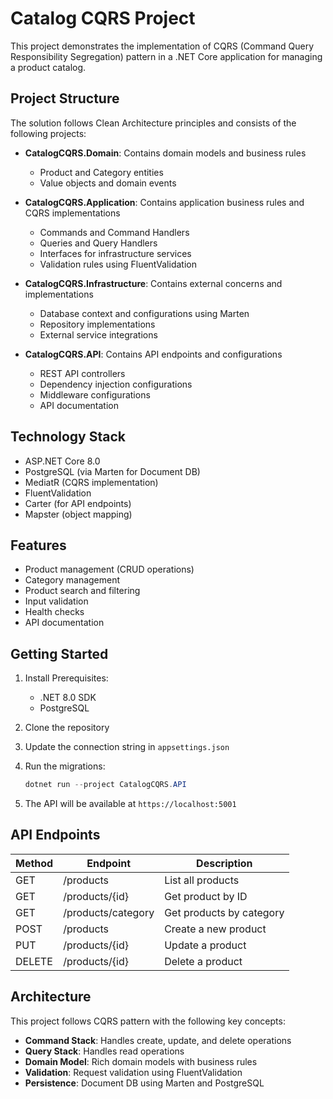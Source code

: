 # Catalog CQRS Project

This project demonstrates the implementation of CQRS (Command Query Responsibility Segregation) pattern in a .NET Core application for managing a product catalog.

## Project Structure

The solution follows Clean Architecture principles and consists of the following projects:

- **CatalogCQRS.Domain**: Contains domain models and business rules
  - Product and Category entities
  - Value objects and domain events
  
- **CatalogCQRS.Application**: Contains application business rules and CQRS implementations
  - Commands and Command Handlers
  - Queries and Query Handlers
  - Interfaces for infrastructure services
  - Validation rules using FluentValidation

- **CatalogCQRS.Infrastructure**: Contains external concerns and implementations
  - Database context and configurations using Marten
  - Repository implementations
  - External service integrations

- **CatalogCQRS.API**: Contains API endpoints and configurations
  - REST API controllers
  - Dependency injection configurations
  - Middleware configurations
  - API documentation

## Technology Stack

- ASP.NET Core 8.0
- PostgreSQL (via Marten for Document DB)
- MediatR (CQRS implementation)
- FluentValidation
- Carter (for API endpoints)
- Mapster (object mapping)

## Features

- Product management (CRUD operations)
- Category management
- Product search and filtering
- Input validation
- Health checks
- API documentation

## Getting Started

1. Install Prerequisites:
   - .NET 8.0 SDK
   - PostgreSQL

2. Clone the repository

3. Update the connection string in `appsettings.json`

4. Run the migrations:
   ```powershell
   dotnet run --project CatalogCQRS.API
   ```

5. The API will be available at `https://localhost:5001`

## API Endpoints

| Method | Endpoint | Description |
|--------|----------|-------------|
| GET | /products | List all products |
| GET | /products/{id} | Get product by ID |
| GET | /products/category | Get products by category |
| POST | /products | Create a new product |
| PUT | /products/{id} | Update a product |
| DELETE | /products/{id} | Delete a product |

## Architecture

This project follows CQRS pattern with the following key concepts:

- **Command Stack**: Handles create, update, and delete operations
- **Query Stack**: Handles read operations
- **Domain Model**: Rich domain models with business rules
- **Validation**: Request validation using FluentValidation
- **Persistence**: Document DB using Marten and PostgreSQL